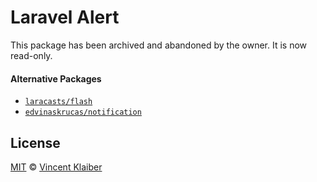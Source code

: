 # Laravel Alert

This package has been archived and abandoned by the owner. It is now read-only.

#### Alternative Packages

- [`laracasts/flash`](https://github.com/laracasts/flash#readme)
- [`edvinaskrucas/notification`](https://github.com/edvinaskrucas/notification#readme)

## License

[MIT](LICENSE) © [Vincent Klaiber](https://vinkla.com)

